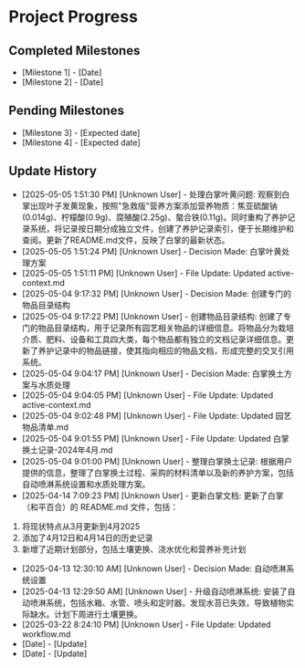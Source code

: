 # Project Progress

## Completed Milestones
- [Milestone 1] - [Date]
- [Milestone 2] - [Date]

## Pending Milestones
- [Milestone 3] - [Expected date]
- [Milestone 4] - [Expected date]

## Update History

- [2025-05-05 1:51:30 PM] [Unknown User] - 处理白掌叶黄问题: 观察到白掌出现叶子发黄现象，按照"急救版"营养方案添加营养物质：焦亚硫酸钠(0.014g)、柠檬酸(0.9g)、腐殖酸(2.25g)、螯合铁(0.11g)。同时重构了养护记录系统，将记录按日期分成独立文件，创建了养护记录索引，便于长期维护和查阅。更新了README.md文件，反映了白掌的最新状态。
- [2025-05-05 1:51:24 PM] [Unknown User] - Decision Made: 白掌叶黄处理方案
- [2025-05-05 1:51:11 PM] [Unknown User] - File Update: Updated active-context.md
- [2025-05-04 9:17:32 PM] [Unknown User] - Decision Made: 创建专门的物品目录结构
- [2025-05-04 9:17:22 PM] [Unknown User] - 创建物品目录结构: 创建了专门的物品目录结构，用于记录所有园艺相关物品的详细信息。将物品分为栽培介质、肥料、设备和工具四大类，每个物品都有独立的文档记录详细信息。更新了养护记录中的物品链接，使其指向相应的物品文档，形成完整的交叉引用系统。
- [2025-05-04 9:04:17 PM] [Unknown User] - Decision Made: 白掌换土方案与水质处理
- [2025-05-04 9:04:05 PM] [Unknown User] - File Update: Updated active-context.md
- [2025-05-04 9:02:48 PM] [Unknown User] - File Update: Updated 园艺物品清单.md
- [2025-05-04 9:01:55 PM] [Unknown User] - File Update: Updated 白掌换土记录-2024年4月.md
- [2025-05-04 9:01:00 PM] [Unknown User] - 整理白掌换土记录: 根据用户提供的信息，整理了白掌换土过程、采购的材料清单以及新的养护方案，包括自动喷淋系统设置和水质处理方案。
- [2025-04-14 7:09:23 PM] [Unknown User] - 更新白掌文档: 更新了白掌（和平百合）的 README.md 文件，包括：
1. 将现状特点从3月更新到4月2025
2. 添加了4月12日和4月14日的历史记录
3. 新增了近期计划部分，包括土壤更换、浇水优化和营养补充计划
- [2025-04-13 12:30:10 AM] [Unknown User] - Decision Made: 自动喷淋系统设置
- [2025-04-13 12:29:50 AM] [Unknown User] - 升级自动喷淋系统: 安装了自动喷淋系统，包括水箱、水管、喷头和定时器。发现水苔已失效，导致植物实际缺水。计划下周进行土壤更换。
- [2025-03-22 8:24:10 PM] [Unknown User] - File Update: Updated workflow.md
- [Date] - [Update]
- [Date] - [Update]
